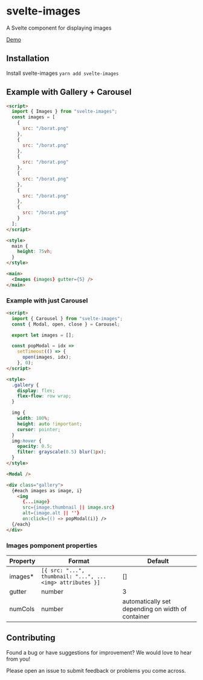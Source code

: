 # svelte-images
A Svelte component for displaying images

[Demo](https://sjafferi.github.io/svelte-images/)

## Installation

Install svelte-images
   `yarn add svelte-images`


## Example with Gallery + Carousel

```html
<script>
  import { Images } from "svelte-images";
  const images = [
    {
      src: "/borat.png"
    },
    {
      src: "/borat.png"
    },
    {
      src: "/borat.png"
    },
    {
      src: "/borat.png"
    },
    {
      src: "/borat.png"
    },
    {
      src: "/borat.png"
    }
  ];
</script>

<style>
  main {
    height: 75vh;
  }
</style>

<main>
  <Images {images} gutter={5} />
</main>
```

### Example with just Carousel

```html
<script>
  import { Carousel } from "svelte-images";
  const { Modal, open, close } = Carousel;

  export let images = [];

  const popModal = idx =>
    setTimeout(() => {
      open(images, idx);
    }, 0);
</script>

<style>
  .gallery {
    display: flex;
    flex-flow: row wrap;
  }

  img {
    width: 100%;
    height: auto !important;
    cursor: pointer;
  }
  img:hover {
    opacity: 0.5;
    filter: grayscale(0.5) blur(1px);
  }
</style>

<Modal />

<div class="gallery">
  {#each images as image, i}
    <img
      {...image}
      src={image.thumbnail || image.src}
      alt={image.alt || ''}
      on:click={() => popModal(i)} />
  {/each}
</div>

```

### Images pomponent properties

| Property | Format                                                    | Default                                           |
| -------- | --------------------------------------------------------- | ------------------------------------------------- |
| images*  | `[{ src: "...", thumbnail: "...", ...<img> attributes }]` | []                                                |  |
| gutter   | number                                                    | 3                                                 |  |
| numCols  | number                                                    | automatically set depending on width of container |
  
## Contributing

Found a bug or have suggestions for improvement? We would love to hear from you!

Please open an issue to submit feedback or problems you come across.